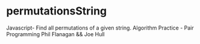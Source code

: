 # permutationsString
Javascript- Find all permutations of a given string.
Algorithm Practice - Pair Programming
Phil Flanagan && Joe Hull
